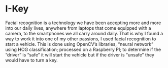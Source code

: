 # I-Key
Facial recognition is a technology we have been accepting more and more into our daily lives, anywhere from laptops that come equipped with a camera, to the smartphones we all carry around daily. That is why I found a way to work it into one of my other passions, I used facial recognition to start a vehicle. This is done using OpenCV’s libraries, “neural network” using HOG classification; processed on a Raspberry PI; to determine if the “driver” is “safe” it will start the vehicle but if the driver is “unsafe” they would have to turn a key.

